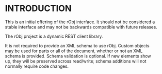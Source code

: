 INTRODUCTION
============
This is an initial offering of the rObj interface.  It should not be
considered a stable interface and may not be backwards compatible
with future releases.

The rObj project is a dynamic REST client library.

It is not required to provide an XML schema to use rObj.  Custom
objects may be used for parts or all of the document, whether or
not an XML schema is provided.  Schema validation is optional.
If new elements show up, they will be preserved across read/write;
schema additions will not normally require code changes.
